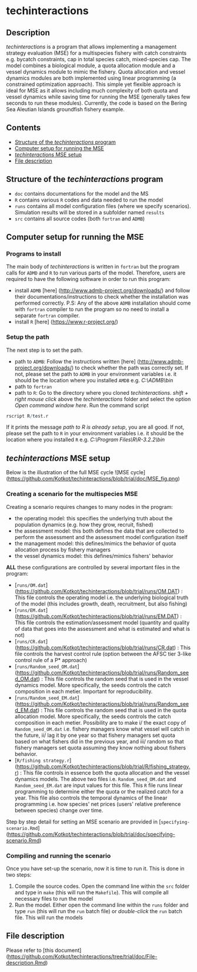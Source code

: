 # techinteractions

## Description
_techinteractions_ is a program that allows implementing a management strategy evaluation (MSE) for a multispecies fishery with catch constraints e.g. bycatch constraints, cap in total species catch, mixed-species cap. The model combines a biological module, a quota allocation module and a vessel dynamics module to mimic the fishery. 
Quota allocation and vessel dynamics modules are both implemented using linear programming (a constrained optimization approach). This simple yet flexible approach is ideal for MSE as it allows including much complexity of both quota and vessel dynamics while saving time for running the MSE (generally takes few seconds to run these modules).
Currently, the code is based on the Bering Sea Aleutian Islands groundfish fishery example. 

## Contents
- [Structure of the _techinteractions_ program](#structure-of-the-techinteractions-program)
- [Computer setup for running the MSE](#computer-setup-for-running-the-mse)
- [_techinteractions_ MSE setup](#techinteractions-mse-setup)
- [File description](#file-description)

## Structure of the _techinteractions_ program
- `doc` contains documentations for the model and the MS
- `R` contains various `R` codes and data needed to run the model
- `runs` contains all model configuration files (where we specify scenarios). Simulation results will be stored in a subfolder named `results`
- `src` contains all source codes (both `fortran` and `ADMB`)

## Computer setup for running the MSE

### Programs to install
The main body of _techinteractions_ is written in `fortran` but the program calls for `ADMD` and `R` to run various parts of the model. 
Therefore, users are required to have the following software in order to run this program:
* install `ADMB` [here] (http://www.admb-project.org/downloads/) and follow their documentations/instructions to check whether the installation was performed correctly. P.S: Any of the above `ADMB` installation should come with `fortran` compiler to run the program so no need to install a separate `fortran` compiler.
* install `R` [here] (https://www.r-project.org/)

### Setup the path
The next step is to set the path.
* path to `ADMB`:
Follow the instructions written [here] (http://www.admb-project.org/downloads/) to check whether the path was correctly set. If not, please set the path to `ADMB` in your environment variables i.e. it should be the location where you installed `AMDB` e.g. _C:\ADMB\bin_
* path to `fortran`
* path to `R`: 
Go to the directory where you cloned _techinteractions_. _shift + right mouse click_ above the _techinteractions_ folder and select the option _Open command window here_. Run the command script 

```R
rscript R/test.r
```

If it prints the message _path to R is already setup_, you are all good. If not, please set the path to `R` in your environment variables i.e. it should be the location where you installed `R` e.g. _C:\Program Files\R\R-3.2.2\bin_


## _techinteractions_ MSE setup

Below is the illustration of the full MSE cycle
![MSE cycle] (https://github.com/Kotkot/techinteractions/blob/trial/doc/MSE_fig.png) 

### Creating a scenario for the multispecies MSE 
Creating a scenario requires changes to many nodes in the program:
* the operating model: this specifies the underlying truth about the population dynamics (e.g. how they grow, recruit, fished)
* the assessment model: this both defines the data that are collected to perform the assessment and the assessment model configuration itself
* the management model: this defines/mimics the behavior of quota allocation process by fishery managers
* the vessel dynamics model: this defines/mimics fishers' behavior 

**ALL** these configurations are controlled by several important files in the program:
* [`runs/OM.dat`] (https://github.com/Kotkot/techinteractions/blob/trial/runs/OM.DAT) : This file controls the operating model i.e. the underlying biological truth of the model (this includes growth, death, recruitment, but also fishing)
* [`runs/EM.dat`] (https://github.com/Kotkot/techinteractions/blob/trial/runs/EM.DAT) : This file controls the estimation/assessment model (quantity and quality of data that goes into the assessment and what is estimated and what is not)
* [`runs/CR.dat`] (https://github.com/Kotkot/techinteractions/blob/trial/runs/CR.dat) : This file controls the harvest control rule (option between the AFSC tier 3-like control rule of a P* approach)
* [`runs/Random_seed_OM.dat`] (https://github.com/Kotkot/techinteractions/blob/trial/runs/Random_seed_OM.dat) : This file controls the random seed that is used in the vessel dynamics model. More specifically, the seeds controls the catch composition in each metier. Important for reproducibility.  
* [`runs/Random_seed_EM.dat`] (https://github.com/Kotkot/techinteractions/blob/trial/runs/Random_seed_EM.dat) : This file controls the random seed that is used in the quota allocation model. More specifically, the seeds controls the catch composition in each metier. Possibility are to make i/ the exact copy of `Random_seed_OM.dat` i.e. fishery managers know what vessel will catch in the future, ii/ lag it by one year so that fishery managers set quota based on what fishers did in the previous year, and iii/ random so that fishery managers set quota assuming they know nothing about fishers behavior. 
* [`R/fishing strategy.r`] (https://github.com/Kotkot/techinteractions/blob/trial/R/fishing_strategy.r) : This file controls in essence both the quota allocation and the vessel dynamics models. The above two files i.e. `Random_seed_OM.dat` and `Random_seed_EM.dat` are input values for this file. This `R` file runs linear programming to determine either the quota or the realized catch for a year. This file also controls the temporal dynamics of the linear programming i.e. how species' net prices (users' relative preference between species) change over time.

Step by step detail for setting an MSE scenario are provided in [`specifying-scenario.Rmd`] (https://github.com/Kotkot/techinteractions/blob/trial/doc/specifying-scenario.Rmd)

### Compiling and running the scenario
Once you have set-up the scenario, now it is time to run it. This is done in two steps:
  1. Compile the source codes. Open the command line within the `src` folder and type in `make` (this will run the `Makefile`). This will compile all necessary files to run the model
  2. Run the model. Either open the command line within the `runs` folder and type `run` (this will run the `run` batch file) or _double-click_ the `run` batch file. This will run the models
	
## File description
Please refer to [this document] (https://github.com/Kotkot/techinteractions/tree/trial/doc/File-description.Rmd) 
 	
